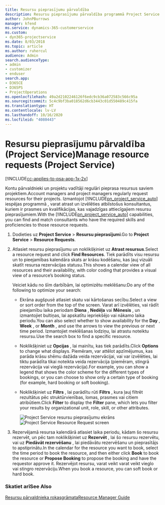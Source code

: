 ```yaml
---
title: Resursu pieprasījumu pārvaldība
description: Resursu pieprasījumu pārvaldība programmā Project Service
author: JohnPBurrows
manager: kfend
ms.service: dynamics-365-customerservice
ms.custom:
- dyn365-projectservice
ms.date: 8/03/2018
ms.topic: article
ms.author: ruhercul
audience: Admin
search.audienceType:
- admin
- customizer
- enduser
search.app:
- D365CE
- D365PS
- ProjectOperations
ms.openlocfilehash: 49a2d2102246126f6edc9cb36a072583c566c95a
ms.sourcegitcommit: 5c4c9bf3ba018562d6cb3443c01d550489c415fa
ms.translationtype: HT
ms.contentlocale: lv-LV
ms.lasthandoff: 10/16/2020
ms.locfileid: "4080443"
---
```

# <a name="manage-resource-requests-project-service"></a><span data-ttu-id="77a84-103">Resursu pieprasījumu pārvaldība (Project Service)</span><span class="sxs-lookup"><span data-stu-id="77a84-103">Manage resource requests (Project Service)</span></span>

[!INCLUDE[cc-applies-to-psa-app-1x-2x](../includes/cc-applies-to-psa-app-1x-2x.md)]

<span data-ttu-id="77a84-104">Kontu pārvaldnieki un projektu vadītāji regulāri pieprasa resursus saviem projektiem.</span><span class="sxs-lookup"><span data-stu-id="77a84-104">Account managers and project managers regularly request resources for their projects.</span></span> <span data-ttu-id="77a84-105">Izmantojot [!INCLUDE[pn_project_service_auto](../includes/pn-project-service-auto.md)] iespējas programmā , varat atrast un izvēlēties atbilstošus konsultantus, kuriem ir prasmes un kvalifikācijas, kas vajadzīgas attiecīgajiem resursu pieprasījumiem.</span><span class="sxs-lookup"><span data-stu-id="77a84-105">With the [!INCLUDE[pn_project_service_auto](../includes/pn-project-service-auto.md)] capabilities, you can find and match consultants who have the required skills and proficiencies to those resource requests.</span></span>  
  
1. <span data-ttu-id="77a84-106">Dodieties uz **Project Service** > **Resursu pieprasījumi**.</span><span class="sxs-lookup"><span data-stu-id="77a84-106">Go to **Project Service** > **Resource Requests**.</span></span>  
  
2. <span data-ttu-id="77a84-107">Atlasiet resursu pieprasījumu un noklikšķiniet uz **Atrast resursus**.</span><span class="sxs-lookup"><span data-stu-id="77a84-107">Select a resource request and click **Find Resources**.</span></span> <span data-ttu-id="77a84-108">Tiek parādīts visu resursu un to pieejamības kalendāra skats ar krāsu kodēšanu, kas ļauj vizuāli skatīt resursa rezervācijas statusu.</span><span class="sxs-lookup"><span data-stu-id="77a84-108">This shows a calendar view of all resources and their availability, with color coding that provides a visual view of a resource’s booking status.</span></span>  
  
    <span data-ttu-id="77a84-109">Veiciet kādu no šīm darbībām, lai optimizētu meklēšanu:</span><span class="sxs-lookup"><span data-stu-id="77a84-109">Do any of the following to optimize your search:</span></span>  
  
   -   <span data-ttu-id="77a84-110">Ekrāna augšpusē atlasiet skatu vai kārtošanas secību.</span><span class="sxs-lookup"><span data-stu-id="77a84-110">Select a view or sort order from the top of the screen.</span></span> <span data-ttu-id="77a84-111">Varat arī izvēlēties, vai rādīt pieejamību laika periodam **Diena** , **Nedēļa** vai **Mēnesis** , un izmantojiet bultiņas, lai apskatītu iepriekšējo vai nākamo laika periodu.</span><span class="sxs-lookup"><span data-stu-id="77a84-111">You can also select whether to show availability for the **Day** , **Week** , or **Month** , and use the arrows to view the previous or next time period.</span></span> <span data-ttu-id="77a84-112">Izmantojiet meklēšanas lodziņu, lai atrastu noteiktu resursu.</span><span class="sxs-lookup"><span data-stu-id="77a84-112">Use the search box to find a specific resource.</span></span>  
  
   -   <span data-ttu-id="77a84-113">Noklikšķiniet uz **Opcijas** , lai mainītu, kas tiek parādīts.</span><span class="sxs-lookup"><span data-stu-id="77a84-113">Click **Options** to change what displays.</span></span> <span data-ttu-id="77a84-114">Piemēram, var attēlot apzīmējumus, kas parāda krāsu shēmu dažāda veida rezervācijai, vai var izvēlēties, lai tiktu parādīta tikai noteikta veida rezervācija (piemēram, stingrā rezervācija vai vieglā rezervācija).</span><span class="sxs-lookup"><span data-stu-id="77a84-114">For example, you can show a legend that shows the color scheme for the different types of bookings, or you can choose to show only a certain type of booking (for example, hard booking or soft booking).</span></span>  
  
   -   <span data-ttu-id="77a84-115">Noklikšķiniet uz **Filtrs** , lai parādītu rūti **Filtrs** , kura ļauj filtrēt rezultātus pēc struktūrvienības, lomas, prasmes vai citiem atribūtiem.</span><span class="sxs-lookup"><span data-stu-id="77a84-115">Click **Filter** to display the **Filter** pane, which lets you filter your results by organizational unit, role, skill, or other attributes.</span></span>  
  
       <span data-ttu-id="77a84-116">![Project Service resursu pieprasījumu ekrāns](../psa/media/project-service-resource-request-screen.png "Project Service resursu pieprasījumu ekrāns")</span><span class="sxs-lookup"><span data-stu-id="77a84-116">![Project Service Resource Request screen](../psa/media/project-service-resource-request-screen.png "Project Service Resource Request screen")</span></span>  
  
3. <span data-ttu-id="77a84-117">Rezervējamā resursa kalendārā atlasiet laika periodu, kādam šo resursu rezervēt, un pēc tam noklikšķiniet uz **Rezervēt** , lai šo resursu rezervētu, vai uz **Piedāvāt rezervēšanu** , lai piedāvātu rezervēšanu un pieprasītājs to apstiprinātu.</span><span class="sxs-lookup"><span data-stu-id="77a84-117">In the calendar for the resource you want to book, select the time period to book the resource, and then either click **Book** to book the resource or **Propose Booking** to propose the booking and have the requestor approve it.</span></span> <span data-ttu-id="77a84-118">Rezervējot resursu, varat veikt varat veikt vieglo vai stingro rezervāciju.</span><span class="sxs-lookup"><span data-stu-id="77a84-118">When you book a resource, you can soft book or hard book.</span></span>  
  
### <a name="see-also"></a><span data-ttu-id="77a84-119">Skatiet arī</span><span class="sxs-lookup"><span data-stu-id="77a84-119">See Also</span></span>  
 [<span data-ttu-id="77a84-120">Resursu pārvaldnieka rokasgrāmata</span><span class="sxs-lookup"><span data-stu-id="77a84-120">Resource Manager Guide</span></span>](../psa/resource-manager-guide.md)
